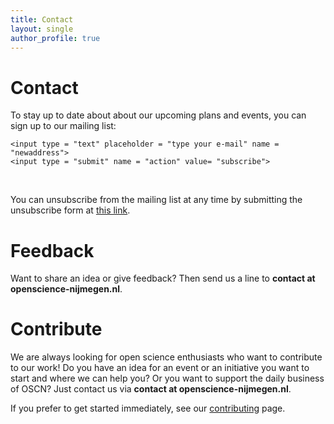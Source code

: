 ```yaml
---
title: Contact
layout: single
author_profile: true
---
```


# Contact
To stay up to date about about our upcoming plans and events, you can sign up to our mailing list:

<form action="https://formspree.io/contact@openscience-nijmegen.nl"
      method="POST">

    <input type = "text" placeholder = "type your e-mail" name = "newaddress">
    <input type = "submit" name = "action" value= "subscribe">

</form>

<br>

You can unsubscribe from the mailing list at any time by submitting the unsubscribe form at [this link](https://openscience-nijmegen.nl/_pages/unsubscribe/).

# Feedback
Want to share an idea or give feedback? Then send us a line to __contact at openscience-nijmegen.nl__. 

# Contribute
We are always looking for open science enthusiasts who want to contribute to our work! Do you have an idea for an event or an initiative you want to start and where we can help you? Or you want to support the daily business of OSCN? Just contact us via __contact at openscience-nijmegen.nl__.

If you prefer to get started immediately, see our [contributing](https://openscience-nijmegen.nl/_pages/contribute/) page.
